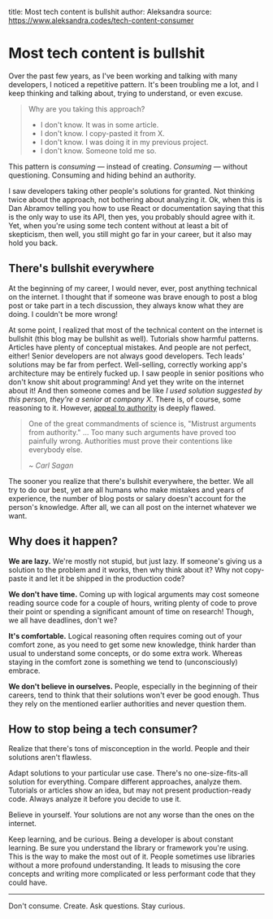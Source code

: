 title: Most tech content is bullshit
author: Aleksandra
source: https://www.aleksandra.codes/tech-content-consumer

# Most tech content is bullshit

Over the past few years, as I've been working and talking with many developers, I noticed a repetitive pattern. It's been troubling me a lot, and I keep thinking and talking about, trying to understand, or even excuse.

> Why are you taking this approach?
>
>   * I don't know. It was in some article.
>   * I don't know. I copy-pasted it from X.
>   * I don't know. I was doing it in my previous project.
>   * I don't know. Someone told me so.
>


This pattern is _consuming_ — instead of creating. _Consuming_ — without questioning. Consuming and hiding behind an authority.

I saw developers taking other people's solutions for granted. Not thinking twice about the approach, not bothering about analyzing it. Ok, when this is Dan Abramov telling you how to use React or documentation saying that this is the only way to use its API, then yes, you probably should agree with it. Yet, when you're using some tech content without at least a bit of skepticism, then well, you still might go far in your career, but it also may hold you back.

## There's bullshit everywhere

At the beginning of my career, I would never, ever, post anything technical on the internet. I thought that if someone was brave enough to post a blog post or take part in a tech discussion, they always know what they are doing. I couldn't be more wrong!

At some point, I realized that most of the technical content on the internet is bullshit (this blog may be bullshit as well). Tutorials show harmful patterns. Articles have plenty of conceptual mistakes. And people are not perfect, either! Senior developers are not always good developers. Tech leads' solutions may be far from perfect. Well-selling, correctly working app's architecture may be entirely fucked up. I saw people in senior positions who don't know shit about programming! And yet they write on the internet about it! And then someone comes and be like _I used solution suggested by this person, they're a senior at company X_. There is, of course, some reasoning to it. However, [appeal to authority](https://en.wikipedia.org/wiki/Argument_from_authority) is deeply flawed.

> One of the great commandments of science is, "Mistrust arguments from authority." ... Too many such arguments have proved too painfully wrong. Authorities must prove their contentions like everybody else.
>
> _~ Carl Sagan_

The sooner you realize that there's bullshit everywhere, the better. We all try to do our best, yet are all humans who make mistakes and years of experience, the number of blog posts or salary doesn't account for the person's knowledge. After all, we can all post on the internet whatever we want.

## Why does it happen?

**We are lazy.** We're mostly not stupid, but just lazy. If someone's giving us a solution to the problem and it works, then why think about it? Why not copy-paste it and let it be shipped in the production code?

**We don't have time.** Coming up with logical arguments may cost someone reading source code for a couple of hours, writing plenty of code to prove their point or spending a significant amount of time on research! Though, we all have deadlines, don't we?

**It's comfortable.** Logical reasoning often requires coming out of your comfort zone, as you need to get some new knowledge, think harder than usual to understand some concepts, or do some extra work. Whereas staying in the comfort zone is something we tend to (unconsciously) embrace.

**We don't believe in ourselves.** People, especially in the beginning of their careers, tend to think that their solutions won't ever be good enough. Thus they rely on the mentioned earlier authorities and never question them.

## How to stop being a tech consumer?

Realize that there's tons of misconception in the world. People and their solutions aren't flawless.

Adapt solutions to your particular use case. There's no one-size-fits-all solution for everything. Compare different approaches, analyze them. Tutorials or articles show an idea, but may not present production-ready code. Always analyze it before you decide to use it.

Believe in yourself. Your solutions are not any worse than the ones on the internet.

Keep learning, and be curious. Being a developer is about constant learning. Be sure you understand the library or framework you're using. This is the way to make the most out of it. People sometimes use libraries without a more profound understanding. It leads to misusing the core concepts and writing more complicated or less performant code that they could have.

* * *

Don't consume. Create. Ask questions. Stay curious.
